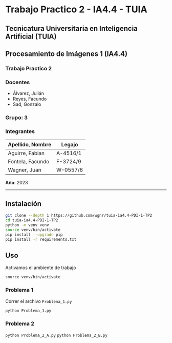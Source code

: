 # Trabajo Practico 2 - IA4.4 - TUIA

## Tecnicatura Universitaria en Inteligencia Artificial (TUIA)

## Procesamiento de Imágenes 1 (IA4.4)

### Trabajo Practico 2

### **Docentes**

- Álvarez, Julián
- Reyes, Facundo
- Sad, Gonzalo

### Grupo: 3

### **Integrantes**

| Apellido, Nombre | Legajo |
| --- | --- |
| Aguirre, Fabian | A-4516/1 |
| Fontela, Facundo  | F-3724/9 |
| Wagner, Juan | W-0557/6 |

**Año**: 2023

---

## Instalación

```sh
git clone --depth 1 https://github.com/wgnr/tuia-ia4.4-PDI-1-TP2
cd tuia-ia4.4-PDI-1-TP2
python -m venv venv
source venv/bin/activate
pip install --upgrade pip
pip install -r requirements.txt
```

## Uso

Activamos el ambiente de trabajo
```
source venv/bin/activate
```

### Problema 1
Correr el archivo `Problema_1.py`

```sh
python Problema_1.py
```

### Problema 2

`python Problema_2_A.py`
`python Problema_2_B.py`
